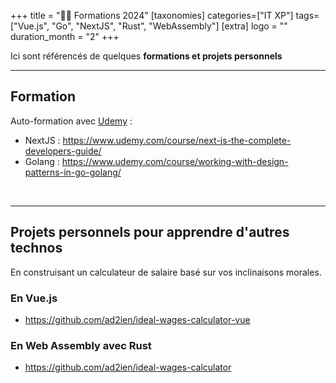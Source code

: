+++
title = "🧑‍🏫 Formations 2024"
[taxonomies]
categories=["IT XP"]
tags=["Vue.js", "Go", "NextJS", "Rust", "WebAssembly"]
[extra]
logo = ""
duration_month = "2"
+++

Ici sont référencés de quelques __formations et projets personnels__

<!-- more -->

---

## Formation

Auto-formation avec [Udemy](https://www.udemy.com) :

- NextJS : <https://www.udemy.com/course/next-js-the-complete-developers-guide/>
- Golang : <https://www.udemy.com/course/working-with-design-patterns-in-go-golang/>

<br />

---

## Projets personnels pour apprendre d'autres technos

En construisant un calculateur de salaire basé sur vos inclinaisons morales.

### En Vue.js

- <https://github.com/ad2ien/ideal-wages-calculator-vue>

### En Web Assembly avec Rust

- <https://github.com/ad2ien/ideal-wages-calculator>
